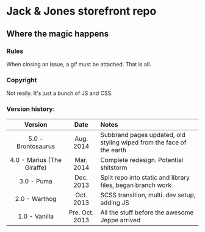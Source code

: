 # Jack &amp; Jones storefront repo

## Where the magic happens

### Rules
When closing an issue, a gif must be attached. That is all.

### Copyright
Not really. It's just a bunch of JS and CSS.

### Version history:

| Version | Date | Notes |
|:-------:|:----:|:------|
| 5.0 - Brontosaurus | Aug. 2014 | Subbrand pages updated, old styling wiped from the face of the earth |
| 4.0 - Marius (The Giraffe) | Mar. 2014 | Complete redesign. Potential shitstorm |
| 3.0 - Puma | Dec. 2013 | Split repo into static and library files, began branch work |
| 2.0 - Warthog | Oct. 2013 | SCSS transition, multi. dev setup, adding JS |
| 1.0 - Vanilla | Pre. Oct. 2013 | All the stuff before the awesome Jeppe arrived |
